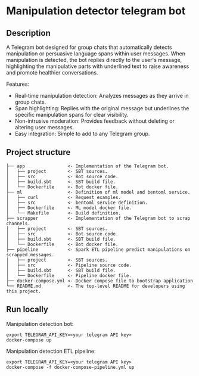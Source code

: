 # Manipulation detector telegram bot

## Description

A Telegram bot designed for group chats that automatically detects manipulation or persuasive language spans within user messages. When manipulation is detected, the bot replies directly to the user's message, highlighting the manipulative parts with underlined text to raise awareness and promote healthier conversations.

Features:

- Real-time manipulation detection: Analyzes messages as they arrive in group chats.
- Span highlighting: Replies with the original message but underlines the specific manipulation spans for clear visibility.
- Non-intrusive moderation: Provides feedback without deleting or altering user messages.
- Easy integration: Simple to add to any Telegram group.

## Project structure

```
├── app                <- Implementation of the Telegram bot.
│   ├── project        <- SBT sources.
│   ├── src            <- Bot source code.
│   ├── build.sbt      <- SBT build file.
│   └── Dockerfile     <- Bot docker file.
├── ml                 <- Definition of ml model and bentoml service.
│   ├── curl           <- Request examples.
│   ├── src            <- bentoml service definition.
│   ├── Dockerfile     <- ML model docker file.
│   └── Makefile       <- Build definition.
├── scrapper           <- Implementation of the Telegram bot to scrap channels.
│   ├── project        <- SBT sources.
│   ├── src            <- Bot source code.
│   ├── build.sbt      <- SBT build file.
│   └── Dockerfile     <- Bot docker file.
├── pipeline           <- Spark ETL pipeline predict manipulations on scrapped messages.
│   ├── project        <- SBT sources.
│   ├── src            <- Pipeline source code.
│   ├── build.sbt      <- SBT build file.
│   └── Dockerfile     <- Pipeline docker file.
├── docker-compose.yml <- Docker compose file to bootstrap application
└── README.md          <- The top-level README for developers using this project.
```

## Run locally

Manipulation detection bot:

```
export TELEGRAM_API_KEY=<your telegram API key>
docker-compose up
```

Manipulation detection ETL pipeline:

```
export TELEGRAM_API_KEY=<your telegram API key>
docker-compose -f docker-compose-pipeline.yml up
```

